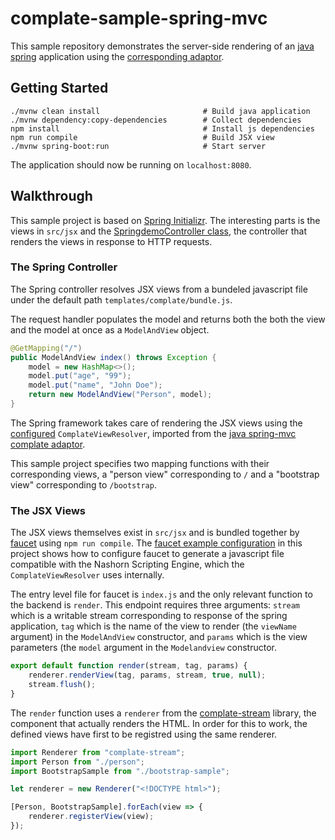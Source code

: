# complate-sample-spring-mvc

 This sample repository demonstrates the server-side rendering of an
[java spring](https://spring.io) application using the
[corresponding adaptor](https://github.com/complate/complate-spring-mvc).

## Getting Started

```shell script
./mvnw clean install                       # Build java application
./mvnw dependency:copy-dependencies        # Collect dependencies
npm install                                # Install js dependencies
npm run compile                            # Build JSX view
./mvnw spring-boot:run                     # Start server
```

The application should now be running on `localhost:8080`.

## Walkthrough

This sample project is based on [Spring Initializr](https://start.spring.io/).
The interesting parts is the views in `src/jsx` and the
[SpringdemoController class](src/main/java/com/github/complate/springdemo/SpringDemoController.java),
the controller that renders the views in response to HTTP requests.

### The Spring Controller

The Spring controller resolves JSX views from a bundeled javascript file under
the default path `templates/complate/bundle.js`.

The request handler populates the model and returns both the both the view and
the model at once as a `ModelAndView` object.

```java
@GetMapping("/")
public ModelAndView index() throws Exception {
    model = new HashMap<>();
    model.put("age", "99");
    model.put("name", "John Doe");
    return new ModelAndView("Person", model);
}
```

The Spring framework takes care of
rendering the JSX views using the
[configured](src/main/java/com/github/complate/springdemo/SpringdemoConfiguration.java)
`ComplateViewResolver`,
imported from the [java spring-mvc complate adaptor](https://github.com/complate/complate-spring-mvc).

This sample project specifies two mapping functions with their corresponding
views, a "person view" corresponding to `/` and a "bootstrap view"
corresponding to `/bootstrap`.

### The JSX Views

The JSX views themselves exist in `src/jsx` and is bundled together by
 [faucet](http://faucet-pipeline.org) using `npm run compile`. The [faucet
 example configuration](faucet.config.js) in this project shows how to configure
 faucet to generate a javascript file compatible with the Nashorn Scripting
 Engine, which the `ComplateViewResolver` uses internally.

The entry level file for faucet is `index.js` and the only relevant function to
the backend is `render`. This endpoint requires three arguments: `stream` which
is a writable stream corresponding to response of the spring application, `tag`
which is the name of the view to render (the `viewName` argument) in the
`ModelAndView` constructor, and `params` which is the view parameters (the
`model` argument in the `Modelandview` constructor.

```javascript
export default function render(stream, tag, params) {
    renderer.renderView(tag, params, stream, true, null);
    stream.flush();
}
```

The `render` function uses a `renderer` from the
[complate-stream](https://github.com/complate/complate-stream) library, the
component that actually renders the HTML. In order for this to work, the defined
views have first to be registred using the same renderer.

```javascript
import Renderer from "complate-stream";
import Person from "./person";
import BootstrapSample from "./bootstrap-sample";

let renderer = new Renderer("<!DOCTYPE html>");

[Person, BootstrapSample].forEach(view => {
	renderer.registerView(view);
});
```
